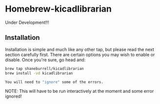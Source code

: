 # Homebrew-kicadlibrarian

Under Development!!!

## Installation

Installation is simple and much like any other tap, but please read the next section carefully first.  There are certain options you may wish to enable or disable.  Once you're sure, go head and:
```sh
brew tap shaneburrell/kicadlibrarian
brew install -vd kicadlibrarian

You will need to "ignore" some of the errors.  
```


NOTE: This will have to be run interactively at the moment and some error ignored!
